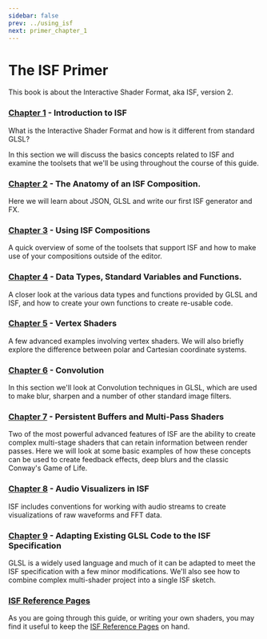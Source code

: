 ```yaml
---
sidebar: false
prev: ../using_isf
next: primer_chapter_1
---
```


# The ISF Primer

This book is about the Interactive Shader Format, aka ISF, version 2.

### [Chapter 1](primer_chapter_1.html) - Introduction to ISF

What is the Interactive Shader Format and how is it different from standard GLSL?

In this section we will discuss the basics concepts related to ISF and examine the toolsets that we'll be using throughout the course of this guide.

### [Chapter 2](primer_chapter_2.html) - The Anatomy of an ISF Composition.

Here we will learn about JSON, GLSL and write our first ISF generator and FX.

### [Chapter 3](primer_chapter_3.html) - Using ISF Compositions

A quick overview of some of the toolsets that support ISF and how to make use of your compositions outside of the editor.

### [Chapter 4](primer_chapter_4.html) - Data Types, Standard Variables and Functions.

A closer look at the various data types and functions provided by GLSL and ISF, and how to create your own functions to create re-usable code.

### [Chapter 5](primer_chapter_5.html) - Vertex Shaders

A few advanced examples involving vertex shaders.  We will also briefly explore the difference between polar and Cartesian coordinate systems.

### [Chapter 6](primer_chapter_6.html) - Convolution

In this section we'll look at Convolution techniques in GLSL, which are used to make blur, sharpen and a number of other standard image filters.

### [Chapter 7](primer_chapter_7.html) - Persistent Buffers and Multi-Pass Shaders

Two of the most powerful advanced features of ISF are the ability to create complex multi-stage shaders that can retain information between render passes.  Here we will look at some basic examples of how these concepts can be used to create feedback effects, deep blurs and the classic Conway's Game of Life.

### [Chapter 8](primer_chapter_8.html) - Audio Visualizers in ISF

ISF includes conventions for working with audio streams to create visualizations of raw waveforms and FFT data.

### [Chapter 9](primer_chapter_9.html) - Adapting Existing GLSL Code to the ISF Specification

GLSL is a widely used language and much of it can be adapted to meet the ISF specification with a few minor modifications.  We'll also see how to combine complex multi-shader project into a single ISF sketch.

### [ISF Reference Pages](/ref/)

As you are going through this guide, or writing your own shaders, you may find it useful to keep the [ISF Reference Pages](/ref/) on hand.





